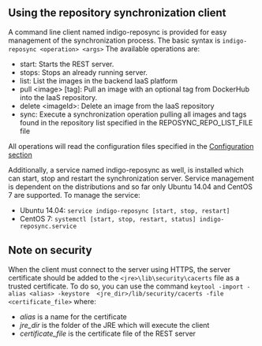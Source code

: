 ## Using the repository synchronization client

A command line client named indigo-reposync is provided for easy management of the synchronization process. The basic syntax is `indigo-reposync <operation> <args>` The available operations are:

- start: Starts the REST server.
- stops: Stops an already running server.
- list: List the images in the backend IaaS platform
- pull \<image\> \[tag\]: Pull an image with an optional tag from DockerHub into the IaaS repository.
- delete \<imageId\>: Delete an image from the IaaS repository
- sync: Execute a synchronization operation pulling all images and tags found in the repository list specified in the REPOSYNC_REPO_LIST_FILE file

All operations will read the configuration files specified in the [Configuration section](configuration.md)

Additionally, a service named indigo-reposync as well, is installed which can start, stop and restart the synchronization server. Service management is dependent on the distributions and so far only Ubuntu 14.04 and CentOS 7 are supported. To manage the service:

- Ubuntu 14.04: `service indigo-reposync [start, stop, restart]`
- CentOS 7: `systemctl [start, stop, restart, status] indigo-reposync.service`

## Note on security
When the client must connect to the server using HTTPS, the server certificate should be added to the `<jre>\lib\security\cacerts` file as a trusted certificate. To do so, you can use the command `keytool -import -alias <alias> -keystore  <jre_dir>/lib/security/cacerts -file <certificate_file>` where:

- *alias* is a name for the certificate
- *jre_dir* is the folder of the JRE which will execute the client
- *certificate_file* is the certificate file of the REST server